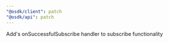 ```yaml
---
"@osdk/client": patch
"@osdk/api": patch
---
```


Add's onSuccessfulSubscribe handler to subscribe functionality
